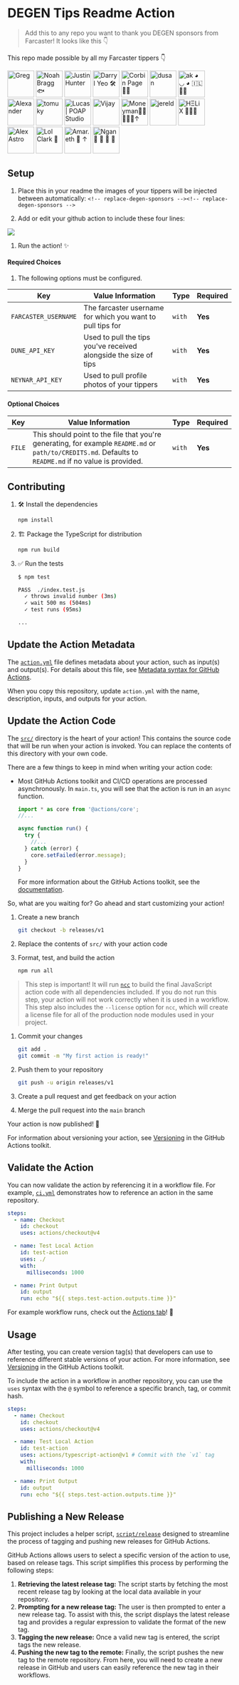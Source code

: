 # DEGEN Tips Readme Action

> Add this to any repo you want to thank you DEGEN sponsors from Farcaster! It looks like this 👇

This repo made possible by all my Farcaster tippers 👇

<!-- replace-degen-sponsors -->

<a href="https://warpcast.com/greg"><img src="https://i.seadn.io/gae/YsASemS2qwPJK2yI9fmN8HX1-DeIDy9EQxX4KsRk9rkniwn9A7xUyMu_vKR75Oxrs8QAKfIjqdmf6Aw9A9fsehJHWSz2LiNpnV_TPQ?w=500&auto=format" width="60px" alt="Greg" /></a>
<a href="https://warpcast.com/nbragg"><img src="https://i.imgur.com/BacP8dn.jpg" width="60px" alt="Noah Bragg 🐟" /></a>
<a href="https://warpcast.com/polluterofminds"><img src="https://i.seadn.io/gae/lhGgt7yK1JiBVYz_HBxcAmYLRtP03aw5xKX4FgmFT9Ai7kLD5egzlLvb0lkuRNl28shtjr07DC8IHzLUkTqlWUMndUzC9R5_MSxH3g?w=500&auto=format" width="60px" alt="Justin Hunter" /></a>
<a href="https://warpcast.com/darrylyeo"><img src="https://i.imgur.com/cso0QgT.png" width="60px" alt="Darryl Yeo 🛠️" /></a>
<a href="https://warpcast.com/corbin.eth"><img src="https://res.cloudinary.com/merkle-manufactory/image/fetch/c_fill,f_png,w_256/https://lh3.googleusercontent.com/szIk2U62Zfaux7eK8tinvy9vCUz2EPDUYet8WDKN9_dCJmm2-JM8Fux7_Cy2ZWzE9h2g3dIL9j_ywn8iK_UZYB0sToZ1dcP0QBsmh2w" width="60px" alt="Corbin Page 👑🎩" /></a>
<a href="https://warpcast.com/ds8"><img src="https://i.imgur.com/pK5BjjD.jpg" width="60px" alt="dusan" /></a>
<a href="https://warpcast.com/alexk"><img src="https://imagedelivery.net/BXluQx4ige9GuW0Ia56BHw/178e3ab9-d268-4c2c-1f5a-cbc81ba4eb00/rectcrop3" width="60px" alt="ak ◕ ◡ ◕ 🇮🇱🎩🍖" /></a>
<a href="https://warpcast.com/gilbster"><img src="https://imagedelivery.net/BXluQx4ige9GuW0Ia56BHw/a82f67cc-3489-446c-0039-83097ea66d00/original" width="60px" alt="Alexander" /></a>
<a href="https://warpcast.com/tomuky.eth"><img src="https://i.imgur.com/pxNCWDA.jpg" width="60px" alt="tomuky" /></a>
<a href="https://warpcast.com/gabo"><img src="https://supercast.mypinata.cloud/ipfs/QmQifwMaWueQcg9oLu74EJoDHJ3PifCjUuKydF82rH3RWd?filename=Lucas-Verra-GIF_2.gif" width="60px" alt="Lucas | POAP Studio" /></a>
<a href="https://warpcast.com/vijay"><img src="https://i.imgur.com/EetFrhB.jpg" width="60px" alt="Vijay" /></a>
<a href="https://warpcast.com/charliemaster"><img src="https://i.imgur.com/YRGM4fL.jpg" width="60px" alt="Moneyman🎩🔮🍖💵🥃↑" /></a>
<a href="https://warpcast.com/jereld"><img src="https://i.imgur.com/VbtLWtG.gif" width="60px" alt="jereld" /></a>
<a href="https://warpcast.com/h3lx.eth"><img src="https://occb0ofnixhvqbrv.public.blob.vercel-storage.com/images/clut88yy104ho14apaq05u9jr.png" width="60px" alt="HΞLiX 🧙‍♂️🎩" /></a>
<a href="https://warpcast.com/alexastro"><img src="https://i.imgur.com/dNpXbZg.png" width="60px" alt="Alex Astro" /></a>
<a href="https://warpcast.com/lolclark"><img src="https://i.imgur.com/imQlhPL.gif" width="60px" alt="Lol Clark 🍪" /></a>
<a href="https://warpcast.com/amar.eth"><img src="https://i.imgur.com/Q30JRYM.gif" width="60px" alt="Amar.eth 🎩 ↑ " /></a>
<a href="https://warpcast.com/ngan300713"><img src="https://i.imgur.com/2BL3qQX.jpg" width="60px" alt="Ngan 🔮 🎩 🍖 🧀" /></a>

<!-- replace-degen-sponsors -->

## Setup

1. Place this in your readme the images of your tippers will be injected between automatically: `<!-- replace-degen-sponsors --><!-- replace-degen-sponsors -->`

1. Add or edit your github action to include these four lines:

![](https://github.com/dawsbot/dawsbot/blob/192c0bc4657b8fcbe018b9874c9c4b252412819a/.github/workflows/sponsors.yml#L13-L17)

1. Run the action! ✨

#### Required Choices

1. The following options must be configured.

| Key                  | Value Information                                                | Type   | Required |
| -------------------- | ---------------------------------------------------------------- | ------ | -------- |
| `FARCASTER_USERNAME` | The farcaster username for which you want to pull tips for       | `with` | **Yes**  |
| `DUNE_API_KEY`       | Used to pull the tips you've received alongside the size of tips | `with` | **Yes**  |
| `NEYNAR_API_KEY`     | Used to pull profile photos of your tippers                      | `with` | **Yes**  |

#### Optional Choices

| Key    | Value Information                                                                                                                                       | Type   | Required |
| ------ | ------------------------------------------------------------------------------------------------------------------------------------------------------- | ------ | -------- |
| `FILE` | This should point to the file that you're generating, for example `README.md` or `path/to/CREDITS.md`. Defaults to `README.md` if no value is provided. | `with` | **Yes**  |

## Contributing

1. :hammer_and_wrench: Install the dependencies

   ```bash
   npm install
   ```

1. :building_construction: Package the TypeScript for distribution

   ```bash
   npm run build
   ```

1. :white_check_mark: Run the tests

   ```bash
   $ npm test

   PASS  ./index.test.js
     ✓ throws invalid number (3ms)
     ✓ wait 500 ms (504ms)
     ✓ test runs (95ms)

   ...
   ```

## Update the Action Metadata

The [`action.yml`](action.yml) file defines metadata about your action, such as
input(s) and output(s). For details about this file, see
[Metadata syntax for GitHub Actions](https://docs.github.com/en/actions/creating-actions/metadata-syntax-for-github-actions).

When you copy this repository, update `action.yml` with the name, description,
inputs, and outputs for your action.

## Update the Action Code

The [`src/`](./src/) directory is the heart of your action! This contains the
source code that will be run when your action is invoked. You can replace the
contents of this directory with your own code.

There are a few things to keep in mind when writing your action code:

- Most GitHub Actions toolkit and CI/CD operations are processed asynchronously.
  In `main.ts`, you will see that the action is run in an `async` function.

  ```javascript
  import * as core from '@actions/core';
  //...

  async function run() {
    try {
      //...
    } catch (error) {
      core.setFailed(error.message);
    }
  }
  ```

  For more information about the GitHub Actions toolkit, see the
  [documentation](https://github.com/actions/toolkit/blob/master/README.md).

So, what are you waiting for? Go ahead and start customizing your action!

1. Create a new branch

   ```bash
   git checkout -b releases/v1
   ```

1. Replace the contents of `src/` with your action code
1. Format, test, and build the action

   ```bash
   npm run all
   ```

> This step is important! It will run [`ncc`](https://github.com/vercel/ncc)
> to build the final JavaScript action code with all dependencies included.
> If you do not run this step, your action will not work correctly when it is
> used in a workflow. This step also includes the `--license` option for
> `ncc`, which will create a license file for all of the production node
> modules used in your project.

1. Commit your changes

   ```bash
   git add .
   git commit -m "My first action is ready!"
   ```

1. Push them to your repository

   ```bash
   git push -u origin releases/v1
   ```

1. Create a pull request and get feedback on your action
1. Merge the pull request into the `main` branch

Your action is now published! :rocket:

For information about versioning your action, see
[Versioning](https://github.com/actions/toolkit/blob/master/docs/action-versioning.md)
in the GitHub Actions toolkit.

## Validate the Action

You can now validate the action by referencing it in a workflow file. For
example, [`ci.yml`](./.github/workflows/ci.yml) demonstrates how to reference an
action in the same repository.

```yaml
steps:
  - name: Checkout
    id: checkout
    uses: actions/checkout@v4

  - name: Test Local Action
    id: test-action
    uses: ./
    with:
      milliseconds: 1000

  - name: Print Output
    id: output
    run: echo "${{ steps.test-action.outputs.time }}"
```

For example workflow runs, check out the
[Actions tab](https://github.com/actions/typescript-action/actions)! :rocket:

## Usage

After testing, you can create version tag(s) that developers can use to
reference different stable versions of your action. For more information, see
[Versioning](https://github.com/actions/toolkit/blob/master/docs/action-versioning.md)
in the GitHub Actions toolkit.

To include the action in a workflow in another repository, you can use the
`uses` syntax with the `@` symbol to reference a specific branch, tag, or commit
hash.

```yaml
steps:
  - name: Checkout
    id: checkout
    uses: actions/checkout@v4

  - name: Test Local Action
    id: test-action
    uses: actions/typescript-action@v1 # Commit with the `v1` tag
    with:
      milliseconds: 1000

  - name: Print Output
    id: output
    run: echo "${{ steps.test-action.outputs.time }}"
```

## Publishing a New Release

This project includes a helper script, [`script/release`](./script/release)
designed to streamline the process of tagging and pushing new releases for
GitHub Actions.

GitHub Actions allows users to select a specific version of the action to use,
based on release tags. This script simplifies this process by performing the
following steps:

1. **Retrieving the latest release tag:** The script starts by fetching the most
   recent release tag by looking at the local data available in your repository.
1. **Prompting for a new release tag:** The user is then prompted to enter a new
   release tag. To assist with this, the script displays the latest release tag
   and provides a regular expression to validate the format of the new tag.
1. **Tagging the new release:** Once a valid new tag is entered, the script tags
   the new release.
1. **Pushing the new tag to the remote:** Finally, the script pushes the new tag
   to the remote repository. From here, you will need to create a new release in
   GitHub and users can easily reference the new tag in their workflows.
